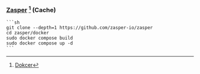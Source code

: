 ### [Zasper](https://github.com/zasper-io/zasper) [^1] (Cache)

````{tab} Docker compose
```sh
git clone --depth=1 https://github.com/zasper-io/zasper
cd zasper/docker
sudo docker compose build
sudo docker compose up -d
```
````

[^1]: [Dokcer](https://github.com/zasper-io/zasper/tree/main/docker)